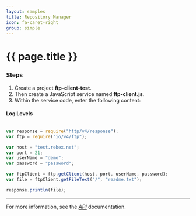 ```yaml
---
layout: samples
title: Repository Manager
icon: fa-caret-right
group: simple
---
```


{{ page.title }}
===

### Steps


1. Create a project **ftp-client-test**.
2. Then create a JavaScript service named **ftp-client.js**.
3. Within the service code, enter the following content:

#### Log Levels

```javascript

var response = require("http/v4/response");
var ftp = require("io/v4/ftp");

var host = "test.rebex.net";
var port = 21;
var userName = "demo";
var password = "password";

var ftpClient = ftp.getClient(host, port, userName, password);
var file = ftpClient.getFileText("/", "readme.txt");

response.println(file);
```

---

For more information, see the *[API](../api/)* documentation.
